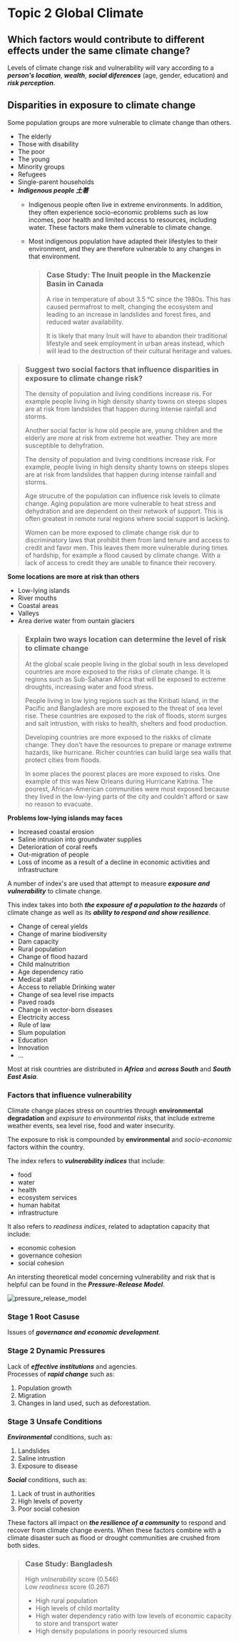 # Topic 2 Global Climate
## Which factors would contribute to different effects under the same climate change?  
Levels of climate change risk and vulnerability will vary according to a ***person's location***, ***wealth***, ***social diferences*** (age, gender, education) and ***risk perception***.  

## Disparities in exposure to climate change  
Some population groups are more vulnerable to climate change than others.
* The elderly
* Those with disability
* The poor
* The young
* Minority groups
* Refugees
* Single-parent households
* ***Indigenous people 土著*** 
  * Indigenous people often live in extreme environments. In addition, they often experience socio-economic problems such as low incomes, poor health and limited access to resources, including water. These factors make them vulnerable to climate change.  
  * Most indigenous population have adapted their lifestyles to their environment, and they are therefore vulnerable to any changes in that environment.  

    > ### Case Study: The Inuit people in the Mackenzie Basin in Canada
    >  
    > A rise in temperature of about 3.5 °C since the 1980s. This has caused permafrost to melt, changing the ecosystem and leading to an increase in landslides and forest fires, and reduced water availability.  
    >
    > It is likely that many Inuit will have to abandon their traditional lifestyle and seek employment in urban areas instead, which will lead to the destruction of their cultural heritage and values.  


>### Suggest two social factors that influence disparities in exposure to climate change risk?  
>
>The density of population and living conditions increase ris. For example people living in high density shanty towns on steeps slopes are at risk from landslides that happen during intense rainfall and storms.  
>
>Another social factor is how old people are, young children and the elderly are more at risk from extreme hot weather. They are more susceptible to dehyfration.  
>
> The density of population and living conditions increase risk. For example, people living in high density shanty towns on steeps slopes are at risk from landslides that happen during intense rainfall and storms. 
> 
> Age strucutre of the population can influence risk levels to climate change. Aging population are more vulnerable to heat stress and dehydration and are dependent on their network of support. This is often greatest in remote rural regions where social support is lacking.   
>
> Women can be more exposed to climate change risk dur to discriminatory laws that prohibit them from land tenure and access to credit and favor men. This leaves them more vulnerable during times of hardship, for example a flood caused by climate change. With a lack of access to credit they are unable to finance their recovery.  

**Some locations are more at risk than others**  
* Low-lying islands
* River mouths
* Coastal areas
* Valleys
* Area derive water from ountain glaciers  

>### Explain two ways location can determine the level of risk to climate change  
>At the global scale people living in the global south in less developed countries are more exposed to the risks of climate change. It is regions such as Sub-Saharan Africa that will be exposed to ectreme droughts, increasing water and food stress.  
>
>People living in low lying regions such as the Kiribati Island, in the Pacific and Bangladesh are more exposed to the threat of sea level rise. These countries are exposed to the risk of floods, storm surges and salt intrustion, with risks to health, shelters and food production. 
>
>Developing countries are more exposed to the riskks of climate change. They don't have the resources to prepare or manage extreme hazards, like hurricane. Richer countries can build large sea walls that protect cities from floods. 
>
>In some places the poorest places are more exposed to risks. One example of this was New Orleans during Hurricane Katrina. The poorest, African-American communities were most exposed because they lived in the low-lying parts of the city and couldn't afford or saw no reason to evacuate.  

**Problems low-lying islands may faces**  
* Increased coastal erosion  
* Saline intrusion into groundwater supplies
* Deterioration of coral reefs
* Out-migration of people 
* Loss of income as a result of a decline in economic activities and infrastructure  

A number of index's are used that attempt to measure ***exposure and vulnerability*** to climate change.  

This index takes into both ***the exposure of a population to the hazards*** of climate change as well as its ***ability to respond and show resilience***. 

* Change of cereal yields  
* Change of marine biodiversity 
* Dam capacity
* Rural population 
* Change of flood hazard
* Child malnutrition 
* Age dependency ratio
* Medical staff
* Access to reliable Drinking water
* Change of sea level rise impacts
* Paved roads
* Change in vector-born diseases 
* Electricity access
* Rule of law
* Slum population 
* Education
* Innovation 
* ...

Most at risk countries are distributed in ***Africa*** and ***across South*** and ***South East Asia***.  

### Factors that influence vulnerability  
Climate change places stress on countries through **environmental degradation** and *expisure to environmental risks*, that include extreme weather events, sea level rise, food and water insecurity.   

The exposure to risk is compounded by **environmental** and *socio-economic* factors within the country.  

The index refers to ***vulnerability indices*** that include:
* food
* water
* health
* ecosystem services
* human habitat 
* infrastructure

It also refers to *readiness indices*, related to adaptation capacity that include: 
* economic cohesion
* governance cohesion
* social cohesion

An intersting theoretical model concerning vulnerability and risk that is helpful can be found in the ***Pressure-Release Model***.

![pressure_release_model](./image/pressure_release_model.png)

### Stage 1 Root Casuse
Issues of ***governance and economic development***.  

### Stage 2 Dynamic Pressures
Lack of ***effective institutions*** and agencies.  
Processes of ***rapid change*** such as: 
1. Population growth
2. Migration
3. Changes in land used, such as deforestation. 

### Stage 3 Unsafe Conditions 
***Environmental*** conditions, such as:
1. Landslides
2. Saline intrustion 
3. Exposure to disease
   
***Social*** conditions, such as:
1. Lack of trust in authorities
2. High levels of poverty 
3. Poor social cohesion

These factors all impact on ***the resilience of a community*** to respond and recover from climate change events. When these factors combine with a climate disaster such as flood or drought communities are crushed from both sides.  

>### Case Study: Bangladesh  
> High *vnlnerability* score (0.546)  
> Low *readiness* score (0.267)
> * High rural population
> * High levels of child mortality 
> * High water dependency ratio with low levels of economic capacity to store and transport water
> * High density populations in poorly resourced slums
> 
